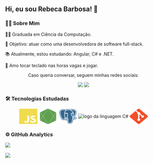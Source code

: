 ## Hi, eu sou Rebeca Barbosa! 👋

### 🐱‍💻 Sobre Mim
👨‍💻 Graduada em Ciência da Computação.

🎯 Objetivo: atuar como uma desenvolvedora de software full-stack. 

📚 Atualmente, estou estudando: Angular, C# e .NET.

💬 Amo tocar teclado nas horas vagas e jogar.

<div align="center"> 
  <p> Caso queria conversar, seguem minhas redes sociais:</p> 
  <a href="https://www.linkedin.com/in/rebeca-barbosa-dev/" target="_blank"><img src="https://img.shields.io/badge/-LinkedIn-%230077B5?style=for-the-badge&logo=linkedin&logoColor=white" target="_blank"></a> 
  <a href = "mailto:rebecabarbosadev@gmail.com"><img src="https://img.shields.io/badge/-Gmail-%23333?style=for-the-badge&logo=gmail&logoColor=white" target="_blank"></a></p> 
</div>

  
### 🛠 Tecnologias Estudadas

<div align="center">
  <img align="center" alt="Javascript-icon" height="50" width="60" src="https://raw.githubusercontent.com/devicons/devicon/master/icons/javascript/javascript-plain.svg">
  <img align="center" alt="Node-icon" height="50" width="60" src="https://raw.githubusercontent.com/devicons/devicon/master/icons/nodejs/nodejs-plain.svg">
  <img align="center" alt="Postgres-icon" height="50" width="60" src="https://raw.githubusercontent.com/devicons/devicon/master/icons/postgresql/postgresql-plain.svg">
  <img align="center" src="https://devicon-website.vercel.app/api/csharp/original.svg" alt="logo da linguagem C#" height="50" width="60">
  <img align="center" alt="Git-icon" height="50" width="60" src="https://raw.githubusercontent.com/devicons/devicon/master/icons/git/git-plain.svg">
  
</div>

### ⚙️ GitHub Analytics

![](https://github-readme-stats.vercel.app/api?username=RebecaBNunes&show_icons=true&theme=prussian)

[![](https://github-readme-stats.vercel.app/api/top-langs/?username=RebecaBNunes&layout=compact&theme=prussian)](https://github.com/isadfrn)
